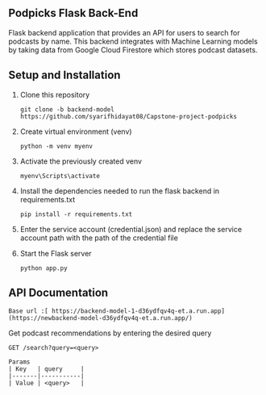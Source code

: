 ## Podpicks Flask Back-End
Flask backend application that provides an API for users to search for podcasts by name. This backend integrates with Machine Learning models by taking data from Google Cloud Firestore which stores podcast datasets.

## Setup and Installation
1. Clone this repository
   ```
   git clone -b backend-model https://github.com/syarifhidayat08/Capstone-project-podpicks
   ```
1. Create virtual environment (venv)
   ```
   python -m venv myenv
   ```
2. Activate the previously created venv
   ```
   myenv\Scripts\activate
   ```
3. Install the dependencies needed to run the flask backend in requirements.txt
   ```
   pip install -r requirements.txt
   ```
4. Enter the service account (credential.json) and replace the service account path with the path of the credential file

5. Start the Flask server
   ```
   python app.py
   ```

## API Documentation
```
Base url :[ https://backend-model-1-d36ydfqv4q-et.a.run.app](https://newbackend-model-d36ydfqv4q-et.a.run.app/)
```
Get podcast recommendations by entering the desired query
```
GET /search?query=<query>

Params
| Key   | query     | 
|-------|-----------|
| Value | <query>   |
